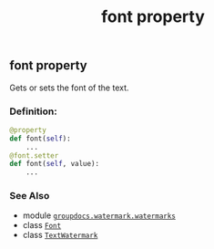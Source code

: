 ﻿---
title: font property
second_title: GroupDocs.Watermark for Python via .NET API References
description: 
type: docs
url: /python-net/groupdocs.watermark.watermarks/textwatermark/font/
is_root: false
weight: 50
---

## font property


Gets or sets the font of the text.
### Definition:
```python
@property
def font(self):
    ...
@font.setter
def font(self, value):
    ...
```

### See Also
* module [`groupdocs.watermark.watermarks`](../../)
* class [`Font`](/watermark/python-net/groupdocs.watermark.watermarks/font)
* class [`TextWatermark`](/watermark/python-net/groupdocs.watermark.watermarks/textwatermark)
